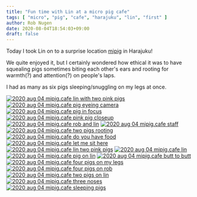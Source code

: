```yaml
---
title: "Fun time with Lin at a micro pig cafe"
tags: [ "micro", "pig", "cafe", "harajuku", "lin", "first" ]
author: Rob Nugen
date: 2020-08-04T18:54:03+09:00
draft: false
---
```


Today I took Lin on to a surprise location
[mipig](https://mipig.cafe/) in Harajuku!

We quite enjoyed it, but I certainly wondered how ethical it was to
have squealing pigs sometimes biting each other's ears and rooting for
warmth(?) and attention(?) on people's laps.

I had as many as six pigs sleeping/snuggling on my legs at once.

[![2020 aug 04 mipig.cafe lin with two pink pigs](//b.robnugen.com/journal/2020/2020_aug_micropig_cafe_with_lin/thumbs/2020_aug_04_mipig.cafe_lin_with_two_pink_pigs.jpg)](//b.robnugen.com/journal/2020/2020_aug_micropig_cafe_with_lin/2020_aug_04_mipig.cafe_lin_with_two_pink_pigs.jpg)
[![2020 aug 04 mipig.cafe pig eyeing camera](//b.robnugen.com/journal/2020/2020_aug_micropig_cafe_with_lin/thumbs/2020_aug_04_mipig.cafe_pig_eyeing_camera.jpg)](//b.robnugen.com/journal/2020/2020_aug_micropig_cafe_with_lin/2020_aug_04_mipig.cafe_pig_eyeing_camera.jpg)
[![2020 aug 04 mipig.cafe pig in focus](//b.robnugen.com/journal/2020/2020_aug_micropig_cafe_with_lin/thumbs/2020_aug_04_mipig.cafe_pig_in_focus.jpg)](//b.robnugen.com/journal/2020/2020_aug_micropig_cafe_with_lin/2020_aug_04_mipig.cafe_pig_in_focus.jpg)
[![2020 aug 04 mipig.cafe pink pig closeup](//b.robnugen.com/journal/2020/2020_aug_micropig_cafe_with_lin/thumbs/2020_aug_04_mipig.cafe_pink_pig_closeup.jpg)](//b.robnugen.com/journal/2020/2020_aug_micropig_cafe_with_lin/2020_aug_04_mipig.cafe_pink_pig_closeup.jpg)
[![2020 aug 04 mipig.cafe rob and lin](//b.robnugen.com/journal/2020/2020_aug_micropig_cafe_with_lin/thumbs/2020_aug_04_mipig.cafe_rob_and_lin.jpg)](//b.robnugen.com/journal/2020/2020_aug_micropig_cafe_with_lin/2020_aug_04_mipig.cafe_rob_and_lin.jpg)
[![2020 aug 04 mipig.cafe staff](//b.robnugen.com/journal/2020/2020_aug_micropig_cafe_with_lin/thumbs/2020_aug_04_mipig.cafe_staff.jpg)](//b.robnugen.com/journal/2020/2020_aug_micropig_cafe_with_lin/2020_aug_04_mipig.cafe_staff.jpg)
[![2020 aug 04 mipig.cafe two pigs rooting](//b.robnugen.com/journal/2020/2020_aug_micropig_cafe_with_lin/thumbs/2020_aug_04_mipig.cafe_two_pigs_rooting.jpg)](//b.robnugen.com/journal/2020/2020_aug_micropig_cafe_with_lin/2020_aug_04_mipig.cafe_two_pigs_rooting.jpg)
[![2020 aug 04 mipig.cafe do you have food](//b.robnugen.com/journal/2020/2020_aug_micropig_cafe_with_lin/thumbs/2020_aug_04_mipig.cafe_do_you_have_food.jpg)](//b.robnugen.com/journal/2020/2020_aug_micropig_cafe_with_lin/2020_aug_04_mipig.cafe_do_you_have_food.jpg)
[![2020 aug 04 mipig.cafe let me sit here](//b.robnugen.com/journal/2020/2020_aug_micropig_cafe_with_lin/thumbs/2020_aug_04_mipig.cafe_let_me_sit_here.jpg)](//b.robnugen.com/journal/2020/2020_aug_micropig_cafe_with_lin/2020_aug_04_mipig.cafe_let_me_sit_here.jpg)
[![2020 aug 04 mipig.cafe lin two pink pigs](//b.robnugen.com/journal/2020/2020_aug_micropig_cafe_with_lin/thumbs/2020_aug_04_mipig.cafe_lin_two_pink_pigs.jpg)](//b.robnugen.com/journal/2020/2020_aug_micropig_cafe_with_lin/2020_aug_04_mipig.cafe_lin_two_pink_pigs.jpg)
[![2020 aug 04 mipig.cafe lin](//b.robnugen.com/journal/2020/2020_aug_micropig_cafe_with_lin/thumbs/2020_aug_04_mipig.cafe_lin.jpg)](//b.robnugen.com/journal/2020/2020_aug_micropig_cafe_with_lin/2020_aug_04_mipig.cafe_lin.jpg)
[![2020 aug 04 mipig.cafe pig on lin](//b.robnugen.com/journal/2020/2020_aug_micropig_cafe_with_lin/thumbs/2020_aug_04_mipig.cafe_pig_on_lin.jpg)](//b.robnugen.com/journal/2020/2020_aug_micropig_cafe_with_lin/2020_aug_04_mipig.cafe_pig_on_lin.jpg)
[![2020 aug 04 mipig.cafe butt to butt](//b.robnugen.com/journal/2020/2020_aug_micropig_cafe_with_lin/thumbs/2020_aug_04_mipig.cafe_butt_to_butt.jpg)](//b.robnugen.com/journal/2020/2020_aug_micropig_cafe_with_lin/2020_aug_04_mipig.cafe_butt_to_butt.jpg)
[![2020 aug 04 mipig.cafe four pigs on my legs](//b.robnugen.com/journal/2020/2020_aug_micropig_cafe_with_lin/thumbs/2020_aug_04_mipig.cafe_four_pigs_on_my_legs.jpg)](//b.robnugen.com/journal/2020/2020_aug_micropig_cafe_with_lin/2020_aug_04_mipig.cafe_four_pigs_on_my_legs.jpg)
[![2020 aug 04 mipig.cafe four pigs on rob](//b.robnugen.com/journal/2020/2020_aug_micropig_cafe_with_lin/thumbs/2020_aug_04_mipig.cafe_four_pigs_on_rob.jpg)](//b.robnugen.com/journal/2020/2020_aug_micropig_cafe_with_lin/2020_aug_04_mipig.cafe_four_pigs_on_rob.jpg)
[![2020 aug 04 mipig.cafe two pigs on lin](//b.robnugen.com/journal/2020/2020_aug_micropig_cafe_with_lin/thumbs/2020_aug_04_mipig.cafe_two_pigs_on_lin.jpg)](//b.robnugen.com/journal/2020/2020_aug_micropig_cafe_with_lin/2020_aug_04_mipig.cafe_two_pigs_on_lin.jpg)
[![2020 aug 04 mipig.cafe three noses](//b.robnugen.com/journal/2020/2020_aug_micropig_cafe_with_lin/thumbs/2020_aug_04_mipig.cafe_three_noses.jpg)](//b.robnugen.com/journal/2020/2020_aug_micropig_cafe_with_lin/2020_aug_04_mipig.cafe_three_noses.jpg)
[![2020 aug 04 mipig.cafe sleeping pigs](//b.robnugen.com/journal/2020/2020_aug_micropig_cafe_with_lin/thumbs/2020_aug_04_mipig.cafe_sleeping_pigs.jpg)](//b.robnugen.com/journal/2020/2020_aug_micropig_cafe_with_lin/2020_aug_04_mipig.cafe_sleeping_pigs.jpg)
